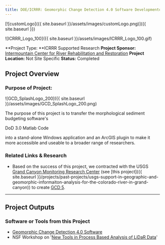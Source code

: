 ```yaml
---
title: DOE/ICRRR: Geomorphic Change Detection 4.0 Software Developmentool
---
```


[![customLogo]({{ site.baseurl }}/assets/images/customLogo.png)]({{ site.baseurl }})

![ICRRR_Logo_100]({{ site.baseurl }}/assets/images/ICRRR_Logo_100.gif)

**Project Type: **ICRRR Supported Research
**Project Sponsor:** [Intermountain Center for River Rehabilitation and Restoration](http://www.cnr.usu.edu/icrrr/)
**Project Location:** Not Site Specific
**Status:**   Completed

## Project Overview

### Purpose of Project:

![GCD_SplashLogo_200]({{ site.baseurl }}/assets/images/GCD_SplashLogo_200.png)

The purpose of this project is to transfer the morphological sediment budgeting software's 

DoD 3.0 Matlab Code

 into a stand-alone Windows application and an ArcGIS plugin to make it more accessible and useable to a broader range of researchers.

### Related Links & Research

- Based on the success of this project, we contracted with the USGS [Grand Canyon Monitoring Research Center](http://gcmrc.gov/) (see [this project]({{ site.baseurl }}/projects/past-projects/usgs-support-in-geographic-and-geomorphic-informaiton-analysis-for-the-colorado-river-in-grand-canyon)) to create [GCD 5](http://gcd.joewheaton.org/).

------

## Project Outputs

### Software or Tools from this Project

- [Geomorphic Change Detection 4.0 Software](http://gcd.joewheaton.org/downloads/older-versions/gcd-4-0)
- NSF Workshop on '[New Tools in Process Based Analysis of LiDaR Data](http://sites.google.com/a/joewheaton.org/www/Home/research/software/GCD/2010-nsf-lidar-workshop-materials)'